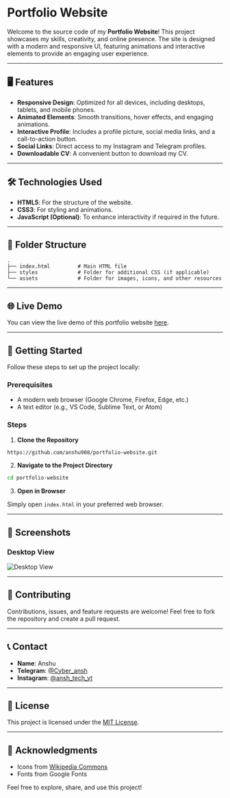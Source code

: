 # Portfolio Website

Welcome to the source code of my **Portfolio Website**! This project showcases my skills, creativity, and online presence. The site is designed with a modern and responsive UI, featuring animations and interactive elements to provide an engaging user experience.

---

## 🖥️ Features

- **Responsive Design**: Optimized for all devices, including desktops, tablets, and mobile phones.
- **Animated Elements**: Smooth transitions, hover effects, and engaging animations.
- **Interactive Profile**: Includes a profile picture, social media links, and a call-to-action button.
- **Social Links**: Direct access to my Instagram and Telegram profiles.
- **Downloadable CV**: A convenient button to download my CV.

---

## 🛠️ Technologies Used

- **HTML5**: For the structure of the website.
- **CSS3**: For styling and animations.
- **JavaScript (Optional)**: To enhance interactivity if required in the future.

---

## 📂 Folder Structure

```
.
├── index.html         # Main HTML file
├── styles             # Folder for additional CSS (if applicable)
└── assets             # Folder for images, icons, and other resources
```

---

## 🌐 Live Demo
You can view the live demo of this portfolio website [here](https://anshu908.github.io/VIP-Portfolio/).

---

## 🚀 Getting Started

Follow these steps to set up the project locally:

### Prerequisites
- A modern web browser (Google Chrome, Firefox, Edge, etc.)
- A text editor (e.g., VS Code, Sublime Text, or Atom)

### Steps

1. **Clone the Repository**

```bash
https://github.com/anshu908/portfolio-website.git
```

2. **Navigate to the Project Directory**

```bash
cd portfolio-website
```

3. **Open in Browser**

Simply open `index.html` in your preferred web browser.

---

## 📸 Screenshots

### Desktop View
![Desktop View](https://envs.sh/Jms.jpg?text=Desktop+Screenshot)



---

## 🤝 Contributing

Contributions, issues, and feature requests are welcome! Feel free to fork the repository and create a pull request.

---

## 📞 Contact

- **Name**: Anshu
- **Telegram**: [@Cyber_ansh](https://t.me/Cyber_ansh)
- **Instagram**: [@ansh_tech_yt](https://www.instagram.com/anshopi__?igsh=MXA1YzZiZHVnbXI0MA==)

---

## 📜 License
This project is licensed under the [MIT License](LICENSE).

---

## 🌟 Acknowledgments

- Icons from [Wikipedia Commons](https://commons.wikimedia.org/)
- Fonts from Google Fonts

Feel free to explore, share, and use this project!
